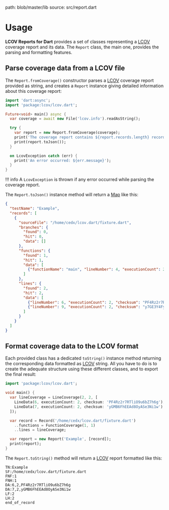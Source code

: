 path: blob/master/lib
source: src/report.dart

# Usage
**LCOV Reports for Dart** provides a set of classes representing a [LCOV](http://ltp.sourceforge.net/coverage/lcov.php) coverage report and its data.
The `Report` class, the main one, provides the parsing and formatting features.

## Parse coverage data from a LCOV file
The `Report.fromCoverage()` constructor parses a [LCOV](http://ltp.sourceforge.net/coverage/lcov.php) coverage report provided as string, and creates a `Report` instance giving detailed information about this coverage report:

```dart
import 'dart:async';
import 'package:lcov/lcov.dart';

Future<void> main() async {
  var coverage = await new File('lcov.info').readAsString();

  try {
    var report = new Report.fromCoverage(coverage);
    print('The coverage report contains ${report.records.length} records:');
    print(report.toJson());
  }

  on LcovException catch (err) {
    print('An error occurred: ${err.message}');
  }
}
```

!!! info
    A `LcovException` is thrown if any error occurred while parsing the coverage report.

The `Report.toJson()` instance method will return a [Map](https://api.dartlang.org/stable/dart-core/Map-class.html) like this:

```json
{
  "testName": "Example",
  "records": [
    {
      "sourceFile": "/home/cedx/lcov.dart/fixture.dart",
      "branches": {
        "found": 0,
        "hit": 0,
        "data": []
      },
      "functions": {
        "found": 1,
        "hit": 1,
        "data": [
          {"functionName": "main", "lineNumber": 4, "executionCount": 2}
        ]
      },
      "lines": {
        "found": 2,
        "hit": 2,
        "data": [
          {"lineNumber": 6, "executionCount": 2, "checksum": "PF4Rz2r7RTliO9u6bZ7h6g"},
          {"lineNumber": 9, "executionCount": 2, "checksum": "y7GE3Y4FyXCeXcrtqgSVzw"}
        ]
      }
    }
  ]
}
```

## Format coverage data to the LCOV format
Each provided class has a dedicated `toString()` instance method returning the corresponding data formatted as [LCOV](http://ltp.sourceforge.net/coverage/lcov.php) string.
All you have to do is to create the adequate structure using these different classes, and to export the final result:

```dart
import 'package:lcov/lcov.dart';

void main() {
  var lineCoverage = LineCoverage(2, 2, [
    LineData(6, executionCount: 2, checksum: 'PF4Rz2r7RTliO9u6bZ7h6g'),
    LineData(7, executionCount: 2, checksum: 'yGMB6FhEEAd8OyASe3Ni1w')
  ]);

  var record = Record('/home/cedx/lcov.dart/fixture.dart')
    ..functions = FunctionCoverage(1, 1)
    ..lines = lineCoverage;

  var report = new Report('Example', [record]);
  print(report);
}
```

The `Report.toString()` method will return a [LCOV](http://ltp.sourceforge.net/coverage/lcov.php) report formatted like this:

```
TN:Example
SF:/home/cedx/lcov.dart/fixture.dart
FNF:1
FNH:1
DA:6,2,PF4Rz2r7RTliO9u6bZ7h6g
DA:7,2,yGMB6FhEEAd8OyASe3Ni1w
LF:2
LH:2
end_of_record
```
